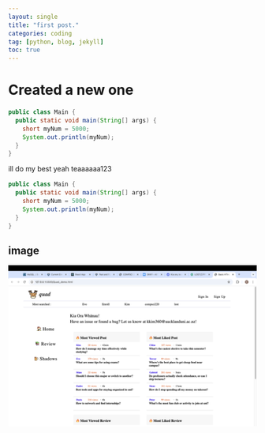 ```yaml
---
layout: single
title: "first post."
categories: coding
tag: [python, blog, jekyll]
toc: true
---
```


# Created a new one

```java
public class Main {
  public static void main(String[] args) {
    short myNum = 5000;
    System.out.println(myNum);  
  }
}

```

ill do my best yeah teaaaaaa123

```java
public class Main {
  public static void main(String[] args) {
    short myNum = 5000;
    System.out.println(myNum);  
  }
}

```



## image

![myGoal](../images/2025-02-24-first/myGoal-0373866.png)
